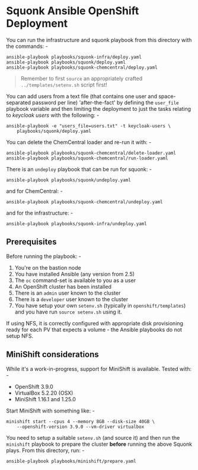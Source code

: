 # Squonk Ansible OpenShift Deployment
You can run the infrastructure and squonk playbook from this
directory with the commands: -

    ansible-playbook playbooks/squonk-infra/deploy.yaml
    ansible-playbook playbooks/squonk/deploy.yaml
    ansible-playbook playbooks/squonk-chemcentral/deploy.yaml

>   Remember to first `source` an appropriately crafted
    `../templates/setenv.sh` script first!

You can add users from a text file (that contains one user and space-separated
password per line) 'after-the-fact' by defining the `user_file` playbook
variable and then limiting the deployment to just the tasks relating to
_keycloak users_ with the following: -

    ansible-playbook -e "users_file=users.txt" -t keycloak-users \
        playbooks/squonk/deploy.yaml
        
You can delete the ChemCentral loader and re-run it with: -

    ansible-playbook playbooks/squonk-chemcentral/delete-loader.yaml
    ansible-playbook playbooks/squonk-chemcentral/run-loader.yaml
        
There is an `undeploy` playbook that can be run for squonk: -

    ansible-playbook playbooks/squonk/undeploy.yaml

and for ChemCentral: -

    ansible-playbook playbooks/squonk-chemcentral/undeploy.yaml

and for the infrastructure: -

    ansible-playbook playbooks/squonk-infra/undeploy.yaml

## Prerequisites
Before running the playbook: -

1.  You're on the bastion node
1.  You have installed Ansible (any version from 2.5)
1.  The `oc` command-set is available to you as a user
1.  An OpenShift cluster has been installed
1.  There is an `admin` user known to the cluster
1.  There is a `developer` user known to the cluster
1.  You have setup your own `setenv.sh` (typically in `openshift/templates`)
    and you have run `source setenv.sh` using it.

If using NFS, it is correctly configured with appropriate
disk provisioning ready for each PV that expects a volume -
the Ansible playbooks do not setup NFS.

## MiniShift considerations
While it's a work-in-progress, support for MiniShift is available.
Tested with: -

-   OpenShift 3.9.0
-   VirtualBox 5.2.20 (OSX)
-   MiniShift 1.16.1 and 1.25.0

Start MiniShift with something like: -

    minishift start --cpus 4 --memory 8GB --disk-size 40GB \
        --openshift-version 3.9.0 --vm-driver virtualbox
        
You need to setup a suitable `setenv.sh` (and source it) and then run the
`minishift` playbook to prepare the cluster **before** running
the above Squonk plays. From this directory, run: -

    ansible-playbook playbooks/minishift/prepare.yaml
